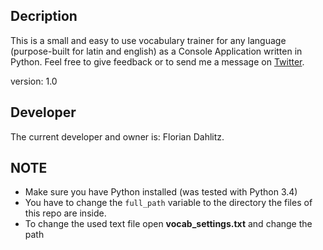 ## Decription
This is a small and easy to use vocabulary trainer for any language (purpose-built for latin and english) as a Console Application written in Python. Feel free to give feedback or to send me a message on <a href="https://twitter.com/DahlitzF">Twitter</a>.

version: 1.0

## Developer
The current developer and owner is: Florian Dahlitz.

## NOTE
- Make sure you have Python installed (was tested with Python 3.4)
- You have to change the ```full_path``` variable to the directory the files of this repo are inside.
- To change the used text file open **vocab_settings.txt** and change the path
